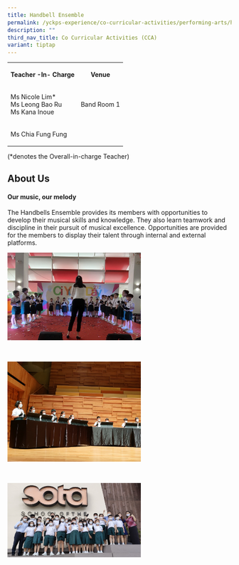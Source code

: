```yaml
---
title: Handbell Ensemble
permalink: /yckps-experience/co-curricular-activities/performing-arts/handbells/
description: ""
third_nav_title: Co Curricular Activities (CCA)
variant: tiptap
---
```

<table>
<tbody>
<tr>
<th rowspan="1" colspan="1">
<p>Teacher -In- Charge</p>
</th>
<th rowspan="1" colspan="1">
<p>Venue</p>
</th>
</tr>
<tr>
<td rowspan="1" colspan="1">
<p>Ms Nicole Lim*
<br>Ms Leong Bao Ru
<br>Ms Kana Inoue</p>
</td>
<td rowspan="1" colspan="1">
<p>Band Room 1</p>
</td>
</tr>
<tr>
<td rowspan="1" colspan="1">
<p>Ms Chia Fung Fung</p>
</td>
<td rowspan="1" colspan="1">
<p></p>
</td>
</tr>
</tbody>
</table>
<p>(*denotes the Overall-in-charge Teacher)&nbsp;</p>
<h2>About Us</h2>
<h4><strong>Our music, our melody</strong></h4>
<p>The Handbells Ensemble provides its members with opportunities to develop
their musical skills and knowledge. They also learn teamwork and discipline
in their pursuit of musical excellence. Opportunities are provided for
the members to display their talent through internal and external platforms.</p>
<div class="isomer-image-wrapper">
<img style="width:300px;height:auto;" height="auto" width="100%" src="/images/2023/CCA/handbell%20-%20cyd%202022%20-%20yu%20xin%20stella.jpg">
</div>
<p>
<br>
</p>
<div class="isomer-image-wrapper">
<img style="width:300px;height:auto;" height="auto" width="100%" src="/images/2023/CCA/handbell%204%20-%20yu%20xin%20stella.jpg">
</div>
<p>
<br>
</p>
<div class="isomer-image-wrapper">
<img style="width:300px;height:auto;" height="auto" width="100%" src="/images/2023/CCA/handbell%201%20-%20yu%20xin%20stella.jpg">
</div>
<p></p>